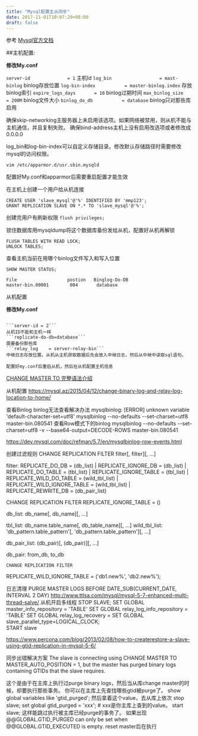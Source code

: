 ```yaml
---
title: "Mysql配置主从同步"
date: 2017-11-01T10:07:29+08:00
draft: false
---
```



参考
[Mysql官方文档](https://dev.mysql.com/doc/refman/5.7/en/replication.html)

##主机配置:

**修改My.conf**

```server-id              = 1```
主机Id
```log_bin           		= mast-binlog```
binlog存放位置
```log-bin-index           = master-binlog.index```
存放binlog索引
```expire_logs_days       = 10```
binlog过期时间
```max_binlog_size        = 200M```
binlog文件大小
```binlog_do_db           = database```
binlog只对那些库启用

确保skip-networking主服务器上未启用该选项。如果网络被禁用，则从机不能与主机通信，并且复制失败。
确保bind-address主机上没有启用改选项或者修改成0.0.0.0

log_bin和log-bin-index可以自定义存储目录。修改默认存储路径时需要修改mysql的访问权限。

```
vim /etc/apparmor.d/usr.sbin.mysqld
```
配置好My.conf和apparmor后需要重启配置才能生效

在主机上创建一个用户给从机连接

```
CREATE USER 'slave_mysql'@'%' IDENTIFIED BY 'mmp123';
GRANT REPLICATION SLAVE ON *.* TO 'slave_mysql'@'%';
```

创建完用户有刷新权限
```flush privileges;```

锁住数据库用mysqldump将这个数据库备份发给从机，配置好从机再解锁

```
FLUSH TABLES WITH READ LOCK;
UNLOCK TABLES;
```

查看主机当前在用哪个binlog文件写入和写入位置

``SHOW MASTER STATUS;``

```
File                   postion   Binglog-Do-DB
master-bin.00001    	004       database
```
		
从机配置

**修改My.conf**
```

```server-id = 2```
从机ID不能和主机一样
```replicate-do-db=database```
需要备份那些库
```relay_log    = server-relay-bin```
中继日志存放位置。从机从主机获取数据后先会放入中继日志，然后从中继中读取sql语句。

配置好my.conf后重启从机，然后在从机配置主机信息

```

[CHANGE MASTER TO 完整语法介绍](https://dev.mysql.com/doc/refman/5.7/en/change-master-to.html)

从机配置
https://mysql.az/2015/04/12/change-binary-log-and-relay-log-location-to-home/

查看Binlog
binlog无法查看解决办法
mysqlbinlog: [ERROR] unknown variable 'default-character-set=utf8'
mysqlbinlog --no-defaults --set-charset=utf8 master-bin.080541
查看Row模式下的binlog
mysqlbinlog  --no-defaults --set-charset=utf8 -v --base64-output=DECODE-ROWS master-bin.080541

https://dev.mysql.com/doc/refman/5.7/en/mysqlbinlog-row-events.html

创建过滤规则
CHANGE REPLICATION FILTER filter[, filter][, ...]

filter:
    REPLICATE_DO_DB = (db_list)
  | REPLICATE_IGNORE_DB = (db_list)
  | REPLICATE_DO_TABLE = (tbl_list)
  | REPLICATE_IGNORE_TABLE = (tbl_list)
  | REPLICATE_WILD_DO_TABLE = (wild_tbl_list)
  | REPLICATE_WILD_IGNORE_TABLE = (wild_tbl_list)
  | REPLICATE_REWRITE_DB = (db_pair_list)
  
  CHANGE REPLICATION FILTER
    REPLICATE_IGNORE_TABLE = ()

db_list:
    db_name[, db_name][, ...]

tbl_list:
    db_name.table_name[, db_table_name][, ...]
wild_tbl_list:
    'db_pattern.table_pattern'[, 'db_pattern.table_pattern'][, ...]

db_pair_list:
    (db_pair)[, (db_pair)][, ...]

db_pair:
    from_db, to_db
    
    CHANGE REPLICATION FILTER

   REPLICATE_WILD_IGNORE_TABLE = ('db1.new%', 'db2.new%');
   
   日志清理
   PURGE MASTER LOGS BEFORE DATE_SUB(CURRENT_DATE, INTERVAL 2 DAY)
http://www.ttlsa.com/mysql/mysql-5-7-enhanced-multi-thread-salve/
从机开启多线程
STOP SLAVE;
SET GLOBAL master_info_repository = 'TABLE' 
SET GLOBAL relay_log_info_repository = 'TABLE'
SET GLOBAL relay_log_recovery = 
SET GLOBAL slave_parallel_type=LOGICAL_CLOCK;
\
START slave




https://www.percona.com/blog/2013/02/08/how-to-createrestore-a-slave-using-gtid-replication-in-mysql-5-6/

同步出错解决方案
The slave is connecting using CHANGE MASTER TO MASTER_AUTO_POSITION = 1, but the master has purged binary logs containing GTIDs that the slave requires.

这个是由于在主库上执行过purge binary logs，然后当从库change master的时候，却要执行那些事务。
你可以在主库上先查找哪些gtid被purge了。
show global variables like 'gtid_purged';
然后拿着这个value，去从库上依次
stop slave;
set global gtid_purged = 'xxx'; # xxx是你主库上查到的value。
start slave;
这样能跳过执行被主库已经purge的事务了。
如果出现
@@GLOBAL.GTID_PURGED can only be set when @@GLOBAL.GTID_EXECUTED is empty.
reset master后在执行

